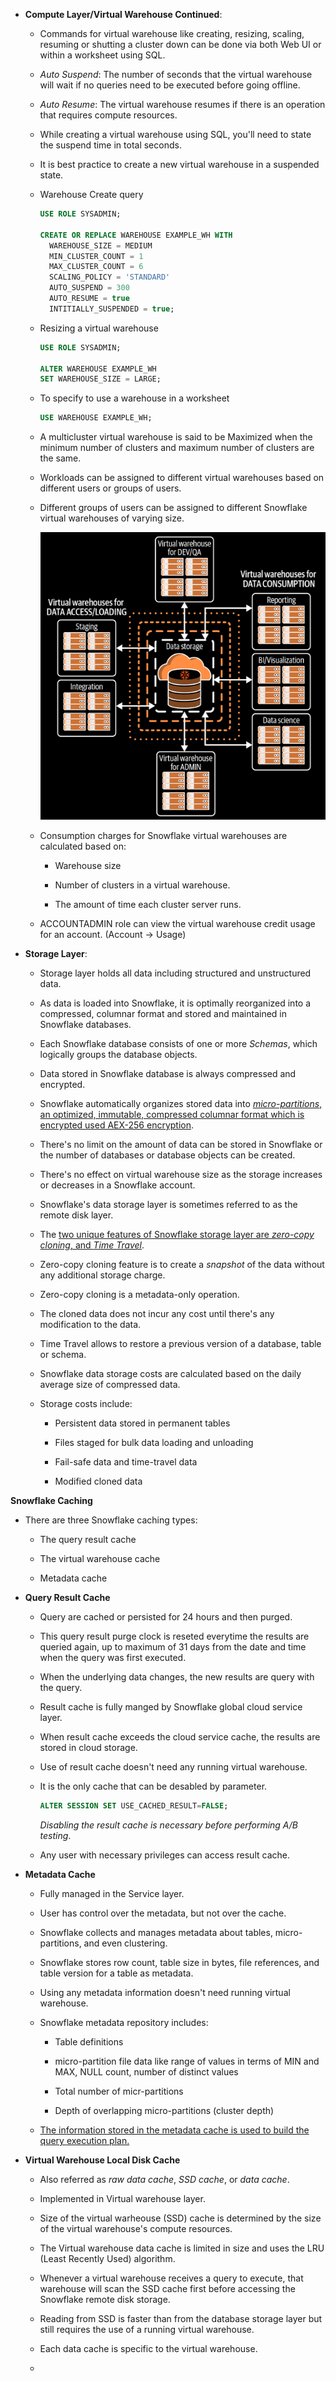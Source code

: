 - **Compute Layer/Virtual Warehouse Continued**:
  
  - Commands for virtual warehouse like creating, resizing, scaling, resuming or shutting a cluster down can be done via both Web UI or within a worksheet using SQL.
  
  - *Auto Suspend*: The number of seconds that the virtual warehouse will wait if no queries need to be executed before going offline.
  
  - *Auto Resume*: The virtual warehouse resumes if there is an operation that requires compute resources.
  
  - While creating a virtual warehouse using SQL, you'll need to state the suspend time in total seconds.
  
  - It is best practice to create a new virtual warehouse in a suspended state.
  
  - Warehouse Create query
    
    ```sql
    USE ROLE SYSADMIN;
    
    CREATE OR REPLACE WAREHOUSE EXAMPLE_WH WITH
      WAREHOUSE_SIZE = MEDIUM
      MIN_CLUSTER_COUNT = 1
      MAX_CLUSTER_COUNT = 6
      SCALING_POLICY = 'STANDARD'
      AUTO_SUSPEND = 300
      AUTO_RESUME = true
      INTITIALLY_SUSPENDED = true;
    ```
  
  - Resizing a virtual warehouse
    
    ```sql
    USE ROLE SYSADMIN;
    
    ALTER WAREHOUSE EXAMPLE_WH
    SET WAREHOUSE_SIZE = LARGE;
    ```
  
  - To specify to use a warehouse in a worksheet
    
    ```sql
    USE WAREHOUSE EXAMPLE_WH;
    ```
  
  - A multicluster virtual warehouse is said to be Maximized when the minimum number of clusters and maximum number of clusters are the same.
  
  - Workloads can be assigned to different virtual warehouses based on different users or groups of users.
  
  - Different groups of users can be assigned to different Snowflake virtual warehouses of varying size. 
    
    ![](./images/separating-snowflake-workload.png)
  
  - Consumption charges for Snowflake virtual warehouses are calculated based on:
    
    - Warehouse size
    
    - Number of clusters in a virtual warehouse.
    
    - The amount of time each cluster server runs.
  
  - ACCOUNTADMIN role can view the virtual warehouse credit usage for an account. (Account -> Usage)

- **Storage Layer**:
  
  - Storage layer holds all data including structured and unstructured data.
  
  - As data is loaded into Snowflake, it is optimally reorganized into a compressed, columnar format and stored and maintained in Snowflake databases.
  
  - Each Snowflake database consists of one or more *Schemas*, which logically groups the database objects.
  
  - Data stored in Snowflake database is always compressed and encrypted.
  
  - Snowflake automatically organizes stored data into <u>*micro-partitions*, an optimized, immutable, compressed columnar format which is encrypted used AEX-256 encryption</u>.
  
  - There's no limit on the amount of data can be stored in Snowflake or the number of databases or database objects can be created.
  
  - There's no effect on virtual warehouse size as the storage increases or decreases in a Snowflake account.
  
  - Snowflake's data storage layer is sometimes referred to as the remote disk layer.
  
  - The <u>two unique features of Snowflake storage layer are *zero-copy cloning*, and *Time Travel*</u>.
  
  - Zero-copy cloning feature is to create a *snapshot* of the data without any additional storage charge.
  
  - Zero-copy cloning is a metadata-only operation.
  
  - The cloned data does not incur any cost until there's any modification to the data.
  
  - Time Travel allows to restore a previous version of a database, table or schema.
  
  - Snowflake data storage costs are calculated based on the daily average size of compressed data. 
  
  - Storage costs include:
    
    - Persistent data stored in permanent tables
    
    - Files staged for bulk data loading and unloading
    
    - Fail-safe data and time-travel data
    
    - Modified cloned data

**Snowflake Caching**

- There are three Snowflake caching types:
  
  - The query result cache
  
  - The virtual warehouse cache
  
  - Metadata cache

- **Query Result Cache**
  
  - Query are cached or persisted for 24 hours and then purged.
  
  - This query result purge clock is reseted everytime the results are queried again, up to maximum of 31 days from the date and time when the query was first executed.
  
  - When the underlying data changes, the new results are query with the query.
  
  - Result cache is fully manged by Snowflake global cloud service layer.
  
  - When result cache exceeds the cloud service cache, the results are stored in cloud storage.
  
  - Use of result cache doesn't need any running virtual warehouse.
  
  - It is the only cache that can be desabled by parameter.
    
    ```sql
    ALTER SESSION SET USE_CACHED_RESULT=FALSE;
    ```
    
    <i>Disabling the result cache is necessary before performing A/B testing</i>.
  
  - Any user with necessary privileges can access result cache. 

- **Metadata Cache**
  
  - Fully managed in the Service layer.
  
  - User has control over the metadata, but not over the cache.
  
  - Snowflake collects and manages metadata about tables, micro-partitions, and even clustering.
  
  - Snowflake stores row count, table size in bytes, file references, and table version for a table as metadata.
  
  - Using any metadata information doesn't need running virtual warehouse.
  
  - Snowflake metadata repository includes:
    
    - Table definitions
    
    - micro-partition file data like range of values in terms of MIN and MAX, NULL count, number of distinct values 
    
    - Total number of micr-partitions
    
    - Depth of overlapping micro-partitions (cluster depth)
  
  - <u>The information stored in the metadata cache is used to build the query execution plan.</u>

- **Virtual Warehouse Local Disk Cache**
  
  - Also referred as *raw data cache*, *SSD cache*, or *data cache*.
  
  - Implemented in Virtual warehouse layer.
  
  - Size of the virtual warheouse (SSD) cache is determined by the size of the virtual warehouse's compute resources.
  
  - The Virtual warehouse data cache is limited in size and uses the LRU (Least Recently Used) algorithm.
  
  - Whenever a virtual warehouse receives a query to execute, that warehouse will scan the SSD cache first before accessing the Snowflake remote disk storage.
  
  - Reading from SSD is faster than from the database storage layer but still requires the use of a running virtual warehouse.
  
  - Each data cache is specific to the virtual warehouse.
  
  - 